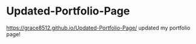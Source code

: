 # Updated-Portfolio-Page
 https://grace8512.github.io/Updated-Portfolio-Page/
 updated my portfolio page! 
